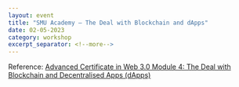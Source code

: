 ```yaml
---
layout: event
title: "SMU Academy — The Deal with Blockchain and dApps"
date: 02-05-2023
category: workshop
excerpt_separator: <!--more-->
---
```




<!--more-->

Reference: [Advanced Certificate in Web 3.0 Module 4: The Deal with Blockchain and Decentralised Apps (dApps)](https://academy.smu.edu.sg/advanced-certificate-web-30-module-4-deal-blockchain-and-decentralised-apps-dapps-8466)

